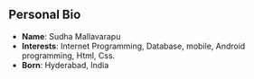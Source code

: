  ## Personal Bio
- __Name__: Sudha Mallavarapu
- __Interests__: Internet Programming, Database, mobile, Android programming, Html, Css.
- __Born__: Hyderabad, India 
